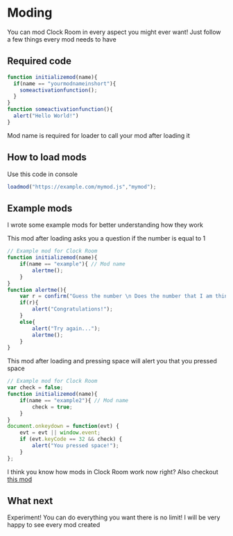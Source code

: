 # Moding
You can mod Clock Room in every aspect you might ever want!
Just follow a few things every mod needs to have
## Required code
```js
function initializemod(name){
  if(name == "yourmodnameinshort"){
    someactivationfunction();
  }
}
function someactivationfunction(){
  alert("Hello World!")
}
```
Mod name is required for loader to call your mod after loading it
## How to load mods
Use this code in console
```js
loadmod("https://example.com/mymod.js","mymod");
```
## Example mods
I wrote some example mods for better understanding how they work

This mod after loading asks you a question if the number is equal to 1
```js
// Example mod for Clock Room
function initializemod(name){
    if(name == "example"){ // Mod name
        alertme();
    }
}
function alertme(){
    var r = confirm("Guess the number \n Does the number that I am thinking about now is equal to 1?'")
    if(r){
        alert("Congratulations!");
    }
    else{
        alert("Try again...");
        alertme();
    }
}
```

This mod after loading and pressing space will alert you that you pressed space
```js
// Example mod for Clock Room
var check = false;
function initializemod(name){
    if(name == "example2"){ // Mod name
        check = true;
    }
}
document.onkeydown = function(evt) {
    evt = evt || window.event;
    if (evt.keyCode == 32 && check) {
        alert("You pressed space!");
    }
};
```

I think you know how mods in Clock Room work now right?
Also checkout [this mod](https://github.com/PouekDEV/Clock-Room-Incremental/blob/main/Moding/main.js)
## What next
Experiment! 
You can do everything you want there is no limit!
I will be very happy to see every mod created
